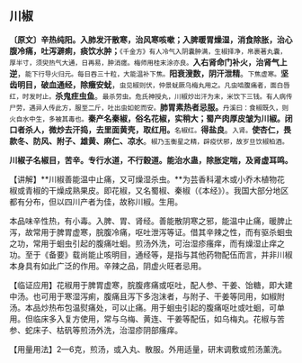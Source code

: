 ## **川椒**

**〔原文〕辛热纯阳。入肺发汗散寒，治风寒咳嗽；入脾暖胃燥湿，消食除胀，治心腹冷痛，吐泻澼痢，痰饮水肿；**<small>《千金方》有人冷气入阴囊肿满，生椒择净，帛裹著丸囊，厚半寸，须臾热气大通，日再易，肿消瘥。梅师用桂末涂亦良。</small>**入右肾命门补火，治肾气上逆**，<small>能下行导火归元。每日吞三十粒，大能温补下焦。</small>**阳衰溲数，阴汗泄精**。<small>下焦虚寒。</small>**坚齿明目，破血通经，除癥安蚘**，<small>虫见椒则伏，仲景蚘厥乌梅丸用之。凡虫啮腹痛者，面白唇红，时发时止。</small>**杀鬼疰虫鱼**。<small>最杀劳虫。危氏神授丸，川椒炒岀汗为末，米饮下三钱。有人病传尸劳，遇异人传此方，服至二斤，吐出虫如蛇而安。</small>**肺胃素热者忌服。**<small>丹溪曰：食椒既久，则火自水中生，多被其毒也。</small>**秦产名秦椒，俗名花椒，实稍大；蜀产肉厚皮皱为川椒。闭口者杀人，微炒去汗捣，去里面黄壳，取红用。**<small>名椒红。</small>**得盐良**。<small>入肾。</small>**使杏仁，畏款冬、防风、附子、雄黄、麻仁、凉水**。<small>椒乃玉衡星之精，辟疫伏邪，故岁旦饮椒柏酒。</small>

**川椒子名椒目，苦辛。专行水道，不行穀道。能治水蛊，除胀定喘，及肾虚耳鸣。**

【讲解】**川椒善能温中止痛，又可燥湿杀虫。**为芸香科灌木或小乔木植物花椒或青椒的干燥成熟果皮。即花椒，又名蜀椒、秦椒（《本经》）。我国大部分地区都有分布，但以四川产者为佳，故称川椒。生用。

本品味辛性热，有小毒。入脾、胃、肾经。善能散阴寒之邪，能温中止痛，暖脾止泻，故常用于脾胃虚寒，脘腹冷痛，呕吐泄泻等证。借其辛辣之性，而有驱杀蛔虫之功，常用于蛔虫引起的腹痛吐蛔。煎汤外洗，可治湿疹瘙痒，而有燥湿止痒之功。至于《备要》载尚能止咳明目，通经等，是指与其他药物配伍而言，并非川椒本身具有如此广泛的作用。辛辣之品，阴虚火旺者忌用。

【临证应用】花椒用于脾胃虚寒，脘腹疼痛或呕吐，配人参、干姜、饴糖，即大建中汤。也可用于寒湿泻痢，腹痛且泻下多泡沫者，与附子、干姜等同用，如椒附汤。本品炒热布包温熨痛处，可以止痛。用于蛔虫引起的腹痛呕吐或吐蛔，可单用。但临床多入复方使用，常与乌梅、黄连、干姜等配伍，如乌梅丸。花椒与苦参、蛇床子、枯矾等煎汤外洗，治湿疹阴部瘙痒。

【用量用法】2—6克，煎汤，或入丸、散服。外用适量，研末调敷或煎汤薰洗。
